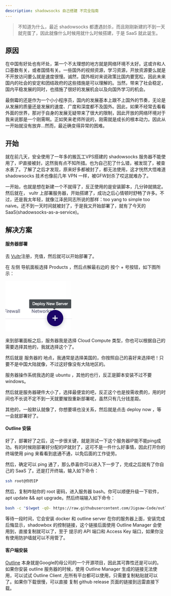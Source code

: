 ```yaml
---
description: shadowsocks 自己搭建 不完全指南
---
```


> 不知道为什么，最近 shadowsocks 都遭遇封杀，而且刚刚新建的不到一天就完蛋了，因此就像什么时候用就什么时候搭建，于是 SaaS 就此诞生。

## 原因
在中国有好处也有坏处，第一个不太理想的地方就是网络环境不太好。这或许和人口基数有关，或者国情有关。一些国外的视频资源，学习资源，开放资源要么就是不开放访问要么就是速度很慢。诚然，国外相对来说政策比国内要宽松，因此未来国内的社会的安定和团结政府的这些措施是可以理解的。当然，带来了社会稳定，国内平稳发展的同时，也措施了很好的发展机会以及向国外学习的机会。

最倒霉的还是作为一个小小程序员，国内的发展基本上跟不上国外的节奏，无论是从发展的质量还是发展的速度、广度和深度都不及国外。因此，如果不经常去看看外面的世界，那对于自身的发展无疑带来了很大的限制，因此开放的网络环境对于我来说那是一个刚需啊。正如笑来老师所说的，刚需就是成长的根本动力。因此从一开始就没有放弃...然而，最近确变得异常的困难。

## 开始
就在前几天，安全使用了一年多的搬瓦工VPS搭建的 shadowsocks 服务器不能使用了，IP直接被封，这然我有点不知所措。也为自己犯了什么错，被发现了，被查水表了。了解了之后才发现，原来好多都被封了，都无法使用，这才恍然大悟难道 shadowsocks 技术也像前几年 VPN 一样，被GFW封杀了哎这就难办了。

一开始，也就是想在新建一个不就得了，反正使用的是安装脚本，几分钟就搞定。然后就在， vultr 上部署服务器，开始搭建了，成功之后心情顿时舒畅了许多。不过，还是我太年轻，就像江泽民同志所说的那样：too yang to simple too naive。还不到一天时间就被封了，于是我又开始部署了，就有了今天的 SaaS(shadowsocks-as-a-service)。

## 解决方案
#### 服务器部署
去 [Vultr](https://www.vultr.com/?ref=7513206)注册，充值，然后就可以开始部署了。

在 左侧 导航面板选择 Products ，然后点解最右边的 按个 + 号按钮，如下图所示：

![](/assets/images/shaas/newserver.jpg)

来到部署面板之后，服务器我是选择 Cloud Compute 类型，你也可以根据自己的需要选择其他的，我就选择这个了。

然后就是 服务器的 地点，我通常是选择美国的，你按照自己的喜好来选择吧！只要不是中国大陆就像，不过这好像没有大陆地区的。

服务器操作系统我选的是 ubuntu ，其他的也行，反正是脚本安装不过不要 windows。

然后就是服务器硬件大小了，选择最便宜的吧，反正这个也是按需收费的，用的时间也不长说不定不到一天就要摧毁重新部署呢，虽然只有几分钱差距。

其他的，一般默认就像了，你想要填也没关系，然后就是点击 deploy now ，等一会就部署好了。

#### Outline 安装
好了，部署好了之后，这一步很关键，就是测试一下这个服务器IP能不能ping成功。有的时候刚部署好分配的IP就封了，这可不是一件什么好事情，因此打开你的终端使用 ping 来看看到底通不通，以免后面的工作徒劳。

然后，确定可以 ping 通了，那么恭喜你可以进入下一步了，完成之后就有了你自己的 SaaS 了。还是打开终端，输入如下命令：

```bash
ssh root@你的IP 
```

然后，复制咋贴你的 root 密码，进入服务器 bash。你可以顺便升级一下软件，apt update && apt upgrade。然后终端输入如下命令：

```bash
bash -c "$(wget -qO- https://raw.githubusercontent.com/Jigsaw-Code/outline-server/master/src/server_manager/install_scripts/install_server.sh)"
```

等待一段时间，它会安装 docker 和 outline server 在你的服务器上面，安装完成后悔显示，shadowbox 的控制链接，这个链接后面使用 Outline Manager 会使用到，直接复制就可以了，至于 提示的 API 端口和 Access Key 端口，如果你没有使用防护墙就可以不用管了。

#### 客户端安装

[Outline](https://github.com/Jigsaw-Code) 本身就是Google的母公司的一个开源项目，因此其可靠性还是可以的。如果你安装 outline 服务器的时候，使用 Outline Manager 生成的链接无法使用，可以试试 Outline Client ,在所有平台都可以使用，只需要复制粘贴就可以了。如果你下载很慢，可以直接 复制 github release 页面的链接到迅雷直接下载。